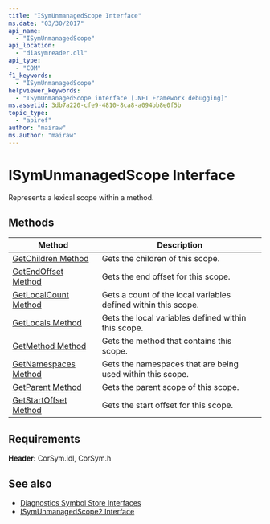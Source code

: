 ```yaml
---
title: "ISymUnmanagedScope Interface"
ms.date: "03/30/2017"
api_name: 
  - "ISymUnmanagedScope"
api_location: 
  - "diasymreader.dll"
api_type: 
  - "COM"
f1_keywords: 
  - "ISymUnmanagedScope"
helpviewer_keywords: 
  - "ISymUnmanagedScope interface [.NET Framework debugging]"
ms.assetid: 3db7a220-cfe9-4810-8ca8-a094bb8e0f5b
topic_type: 
  - "apiref"
author: "mairaw"
ms.author: "mairaw"
---
```

# ISymUnmanagedScope Interface
Represents a lexical scope within a method.  
  
## Methods  
  
|Method|Description|  
|------------|-----------------|  
|[GetChildren Method](../../../../docs/framework/unmanaged-api/diagnostics/isymunmanagedscope-getchildren-method.md)|Gets the children of this scope.|  
|[GetEndOffset Method](../../../../docs/framework/unmanaged-api/diagnostics/isymunmanagedscope-getendoffset-method.md)|Gets the end offset for this scope.|  
|[GetLocalCount Method](../../../../docs/framework/unmanaged-api/diagnostics/isymunmanagedscope-getlocalcount-method.md)|Gets a count of the local variables defined within this scope.|  
|[GetLocals Method](../../../../docs/framework/unmanaged-api/diagnostics/isymunmanagedscope-getlocals-method.md)|Gets the local variables defined within this scope.|  
|[GetMethod Method](../../../../docs/framework/unmanaged-api/diagnostics/isymunmanagedscope-getmethod-method.md)|Gets the method that contains this scope.|  
|[GetNamespaces Method](../../../../docs/framework/unmanaged-api/diagnostics/isymunmanagedscope-getnamespaces-method.md)|Gets the namespaces that are being used within this scope.|  
|[GetParent Method](../../../../docs/framework/unmanaged-api/diagnostics/isymunmanagedscope-getparent-method.md)|Gets the parent scope of this scope.|  
|[GetStartOffset Method](../../../../docs/framework/unmanaged-api/diagnostics/isymunmanagedscope-getstartoffset-method.md)|Gets the start offset for this scope.|  
  
## Requirements  
 **Header:** CorSym.idl, CorSym.h  
  
## See also

- [Diagnostics Symbol Store Interfaces](../../../../docs/framework/unmanaged-api/diagnostics/diagnostics-symbol-store-interfaces.md)
- [ISymUnmanagedScope2 Interface](../../../../docs/framework/unmanaged-api/diagnostics/isymunmanagedscope2-interface.md)
